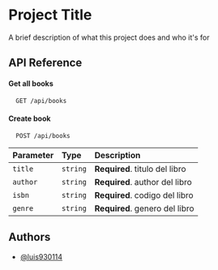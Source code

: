 
# Project Title

A brief description of what this project does and who it's for


## API Reference

#### Get all books

```http
  GET /api/books 
```



#### Create book

```http
  POST /api/books
```

| Parameter | Type     | Description                       |
| :-------- | :------- | :-------------------------------- |
| `title`   | `string` | **Required**. titulo del libro |
| `author`  | `string` | **Required**. author del libro  |
| `isbn`   | `string` | **Required**. codigo del libro |
| `genre`   | `string` | **Required**. genero del libro |




## Authors

- [@luis930114](https://github.com/luis930114)
